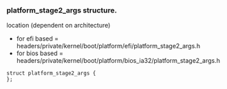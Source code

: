 ### platform_stage2_args structure.

location (dependent on architecture)
* for efi based = headers/private/kernel/boot/platform/efi/platform_stage2_args.h
* for bios based = headers/private/kernel/boot/platform/bios_ia32/platform_stage2_args.h

```
struct platform_stage2_args {
};
```
